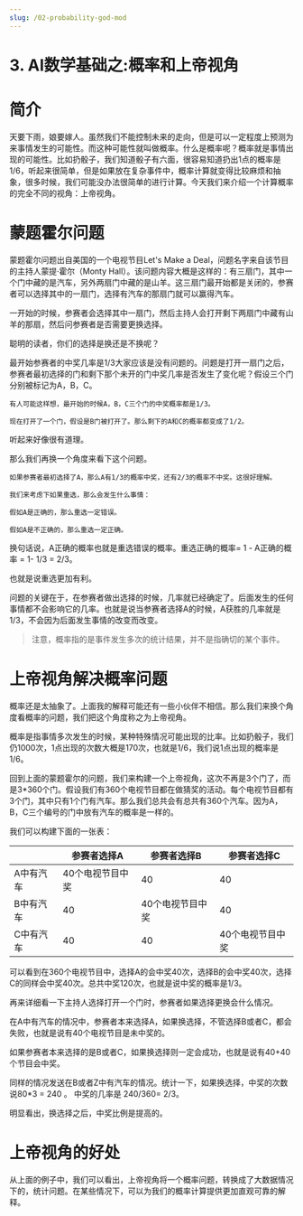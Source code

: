 ```yaml
---
slug: /02-probability-god-mod
---
```


# 3. AI数学基础之:概率和上帝视角

# 简介

天要下雨，娘要嫁人。虽然我们不能控制未来的走向，但是可以一定程度上预测为来事情发生的可能性。而这种可能性就叫做概率。什么是概率呢？概率就是事情出现的可能性。比如扔骰子，我们知道骰子有六面，很容易知道扔出1点的概率是1/6，听起来很简单，但是如果放在复杂事件中，概率计算就变得比较麻烦和抽象，很多时候，我们可能没办法很简单的进行计算。今天我们来介绍一个计算概率的完全不同的视角：上帝视角。

# 蒙题霍尔问题



蒙题霍尔问题出自美国的一个电视节目Let's Make a Deal，问题名字来自该节目的主持人蒙提·霍尔（Monty Hall）。该问题内容大概是这样的：有三扇门，其中一个门中藏的是汽车，另外两扇门中藏的是山羊。这三扇门最开始都是关闭的，参赛者可以选择其中的一扇门，选择有汽车的那扇门就可以赢得汽车。

一开始的时候，参赛者会选择其中一扇门，然后主持人会打开剩下两扇门中藏有山羊的那扇，然后问参赛者是否需要更换选择。

聪明的读者，你们的选择是换还是不换呢？

最开始参赛者的中奖几率是1/3大家应该是没有问题的。问题是打开一扇门之后，参赛者最初选择的门和剩下那个未开的门中奖几率是否发生了变化呢？假设三个门分别被标记为A，B，C。

```
有人可能这样想，最开始的时候A，B，C三个门的中奖概率都是1/3。

现在打开了一个门，假设是B门被打开了。那么剩下的A和C的概率都变成了1/2。
```

听起来好像很有道理。

那么我们再换一个角度来看下这个问题。

```
如果参赛者最初选择了A，那么A有1/3的概率中奖，还有2/3的概率不中奖。这很好理解。

我们来考虑下如果重选，那么会发生什么事情：

假如A是正确的，那么重选一定错误。

假如A是不正确的，那么重选一定正确。
```

换句话说，A正确的概率也就是重选错误的概率。重选正确的概率= 1 - A正确的概率 = 1- 1/3 = 2/3。

也就是说重选更加有利。

问题的关键在于，在参赛者做出选择的时候，几率就已经确定了。后面发生的任何事情都不会影响它的几率。也就是说当参赛者选择A的时候，A获胜的几率就是1/3，不会因为后面发生事情的改变而改变。

> 注意，概率指的是事件发生多次的统计结果，并不是指确切的某个事件。

# 上帝视角解决概率问题

概率还是太抽象了。上面我的解释可能还有一些小伙伴不相信。那么我们来换个角度看概率的问题，我们把这个角度称之为上帝视角。

概率是指事情多次发生的时候，某种特殊情况可能出现的比率。比如扔骰子，我们仍1000次，1点出现的次数大概是170次，也就是1/6，我们说1点出现的概率是1/6。

回到上面的蒙题霍尔的问题，我们来构建一个上帝视角，这次不再是3个门了，而是3*360个门。假设我们有360个电视节目都在做猜奖的活动。每个电视节目都有3个门，其中只有1个门有汽车。那么我们总共会有总共有360个汽车。因为A，B，C三个编号的门中放有汽车的概率是一样的。

我们可以构建下面的一张表：

|           | 参赛者选择A      | 参赛者选择B      | 参赛者选择C      |
| --------- | ---------------- | ---------------- | ---------------- |
| A中有汽车 | 40个电视节目中奖 | 40               | 40               |
| B中有汽车 | 40               | 40个电视节目中奖 | 40               |
| C中有汽车 | 40               | 40               | 40个电视节目中奖 |

可以看到在360个电视节目中，选择A的会中奖40次，选择B的会中奖40次，选择C的同样会中奖40次。总共中奖120次，也就是说中奖的概率是1/3。

再来详细看一下主持人选择打开一个门时，参赛者如果选择更换会什么情况。

在A中有汽车的情况中，参赛者本来选择A，如果换选择，不管选择B或者C，都会失败，也就是说有40个电视节目是未中奖的。

如果参赛者本来选择的是B或者C，如果换选择则一定会成功，也就是说有40+40个节目会中奖。

同样的情况发送在B或者Z中有汽车的情况。统计一下，如果换选择，中奖的次数说80*3 = 240 。 中奖的几率是 240/360= 2/3。

明显看出，换选择之后，中奖比例是提高的。

# 上帝视角的好处

从上面的例子中，我们可以看出，上帝视角将一个概率问题，转换成了大数据情况下的，统计问题。在某些情况下，可以为我们的概率计算提供更加直观可靠的解释。


